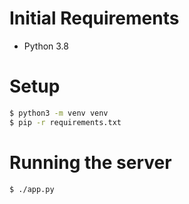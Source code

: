 Initial Requirements
====================

* Python 3.8

Setup
=====

```bash
$ python3 -m venv venv
$ pip -r requirements.txt
```

Running the server
==================

```bash
$ ./app.py
```
